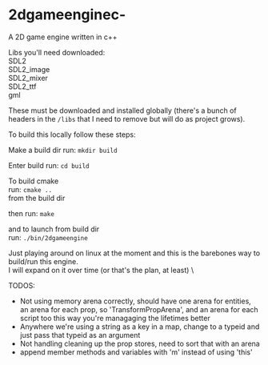 # 2dgameenginec-

A 2D game engine written in c++

Libs you'll need downloaded:\
SDL2\
SDL2_image\
SDL2_mixer\
SDL2_ttf\
gml

These must be downloaded and installed globally (there's a bunch of headers in the `/libs` that I need to remove but will do as project grows).

To build this locally follow these steps:

Make a build dir
run: `mkdir build`

Enter build
run: `cd build`

To build cmake\
run: `cmake ..`\
from the build dir

then run: `make`

and to launch from build dir \
run: `./bin/2dgameengine`

Just playing around on linux at the moment and this is the barebones way to build/run this engine.\
I will expand on it over time (or that's the plan, at least) \

TODOS:

- Not using memory arena correctly, should have one arena for entities,
  an arena for each prop, so 'TransformPropArena', and an arena for each script too
  this way you're managaging the lifetimes better
- Anywhere we're using a string as a key in a map, change to a typeid
  and just pass that typeid as an argument
- Not handling cleaning up the prop stores, need to sort that with an arena
- append member methods and variables with 'm' instead of using 'this'

